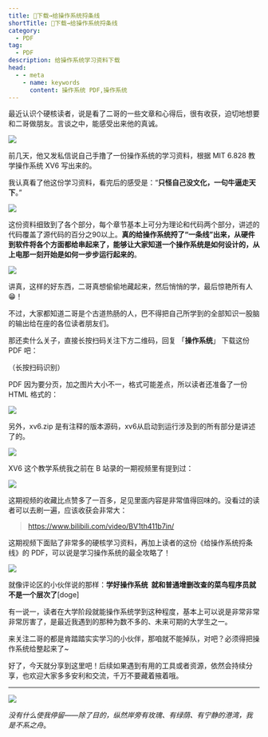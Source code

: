 ```yaml
---
title: 👏下载→给操作系统捋条线
shortTitle: 👏下载→给操作系统捋条线
category:
  - PDF
tag:
  - PDF
description: 给操作系统学习资料下载
head:
  - - meta
    - name: keywords
      content: 操作系统 PDF,操作系统
---
```


最近认识个硬核读者，说是看了二哥的一些文章和心得后，很有收获，迫切地想要和二哥做朋友。言谈之中，能感受出来他的真诚。

![](https://cdn.tobebetterjavaer.com/tobebetterjavaer/images/nice-article/weixin-piaolwzjztqdtskwlzfpdf-15328923-2157-4713-a28e-9ce4b8f9c65d.jpg)

前几天，他又发私信说自己手撸了一份操作系统的学习资料，根据 MIT 6.828 教学操作系统 XV6 写出来的。

我认真看了他这份学习资料，看完后的感受是：“**只怪自己没文化，一句牛逼走天下**。”

![](https://cdn.tobebetterjavaer.com/tobebetterjavaer/images/nice-article/weixin-piaolwzjztqdtskwlzfpdf-ebedebf5-f456-4071-9010-0728c8e9ba82.jpg)

这份资料细致到了各个部分，每个章节基本上可分为理论和代码两个部分，讲述的代码覆盖了源代码的百分之90以上。**真的给操作系统捋了“一条线”出来，从硬件到软件将各个方面都给串起来了，能够让大家知道一个操作系统是如何设计的，从上电那一刻开始是如何一步步运行起来的**。

![](https://cdn.tobebetterjavaer.com/tobebetterjavaer/images/nice-article/weixin-piaolwzjztqdtskwlzfpdf-6c4d0ed6-e89c-41ac-9ddf-6c1cde557d1a.jpg)

讲真，这样的好东西，二哥真想偷偷地藏起来，然后悄悄的学，最后惊艳所有人😁！

不过，大家都知道二哥是个古道热肠的人，巴不得把自己所学到的全部知识一股脑的输出给在座的各位读者朋友们。

那还卖什么关子，直接长按扫码关注下方二维码，回复 「**操作系统**」 下载这份 PDF 吧：



（长按扫码识别）

PDF 因为要分页，加之图片大小不一，格式可能差点，所以读者还准备了一份 HTML 格式的：

![](https://cdn.tobebetterjavaer.com/tobebetterjavaer/images/nice-article/weixin-piaolwzjztqdtskwlzfpdf-a430cd06-6ef6-4949-9590-adbc98562718.jpg)

另外，xv6.zip 是有注释的版本源码，xv6从启动到运行涉及到的所有部分是讲述了的。

![](https://cdn.tobebetterjavaer.com/tobebetterjavaer/images/nice-article/weixin-piaolwzjztqdtskwlzfpdf-b39ee21e-9356-4d90-8b22-2195067c59e5.jpg)

XV6 这个教学系统我之前在 B 站录的一期视频里有提到过：

![](https://cdn.tobebetterjavaer.com/tobebetterjavaer/images/nice-article/weixin-piaolwzjztqdtskwlzfpdf-ac79d3d7-0879-47f1-b0b5-6cd5155967e3.jpg)

这期视频的收藏比点赞多了一百多，足见里面内容是非常值得回味的。没看过的读者可以去刷一遍，应该收获会非常大：

> https://www.bilibili.com/video/BV1th411b7in/

这期视频下面贴了非常多的硬核学习资料，再加上读者的这份《给操作系统捋条线》的 PDF，可以说是学习操作系统的最全攻略了！

![](https://cdn.tobebetterjavaer.com/tobebetterjavaer/images/nice-article/weixin-piaolwzjztqdtskwlzfpdf-c9a25272-a78c-4c61-81a1-5503961c909d.jpg)

就像评论区的小伙伴说的那样：**学好操作系统  就和普通增删改查的菜鸟程序员就不是一个层次了**\[doge\]

有一说一，读者在大学阶段就能操作系统学到这种程度，基本上可以说是非常非常非常厉害了，是最近我遇到的那种为数不多的、未来可期的大学生之一。

来关注二哥的都是肯踏踏实实学习的小伙伴，那咱就不能掉队，对吧？必须得把操作系统给整起来了~

好了，今天就分享到这里吧！后续如果遇到有用的工具或者资源，依然会持续分享，也欢迎大家多多安利和交流，千万不要藏着掖着哦。

* * *

![](https://cdn.tobebetterjavaer.com/tobebetterjavaer/images/nice-article/weixin-piaolwzjztqdtskwlzfpdf-c0c8f634-4486-41ae-be11-b7ab89218cf5.jpg)

*没有什么使我停留——除了目的，纵然岸旁有玫瑰、有绿荫、有宁静的港湾，我是不系之舟*。